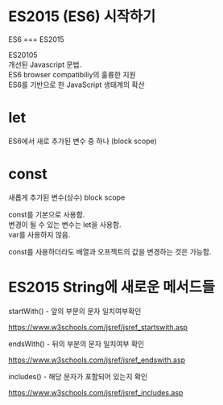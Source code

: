 # ES2015 (ES6) 시작하기

ES6 === ES2015

ES20105<br>
개선된 Javascript 문법.<br>
ES6 browser compatibiliy의 훌륭한 지원<br>
ES6를 기반으로 한 JavaScript 생태계의 확산

# let

ES6에서 새로 추가된 변수 중 하나 (block scope)

# const

새롭게 추가된 변수(상수) block scope

const를 기본으로 사용함.<br> 
변경이 될 수 있는 변수는 let을 사용함.<br>
var를 사용하지 않음.

const를 사용하더라도 배열과 오프젝트의 값을 변경하는 것은 가능함.


# ES2015 String에 새로운 메서드들

startWith() - 앞의 부분의 문자 일치여부확인

https://www.w3schools.com/jsref/jsref_startswith.asp

endsWith() - 뒤의 부분의 문자 일치여부 확인

https://www.w3schools.com/jsref/jsref_endswith.asp

includes() - 해당 문자가 포함되어 있는지 확인

https://www.w3schools.com/jsref/jsref_includes.asp